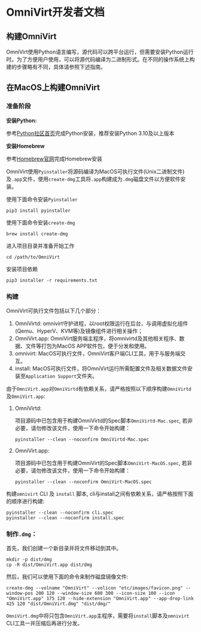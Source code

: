 # OmniVirt开发者文档

## 构建OmniVirt

OmniVirt使用Python语言编写，源代码可以跨平台运行，但需要安装Python运行时。为了方便用户使用，可以将源代码编译为二进制形式。在不同的操作系统上构建的步骤略有不同，具体请参照下述指南。

## 在MacOS上构建OmniVirt

### 准备阶段

**安装Python:**

参考[Python社区首页][1]完成Python安装，推荐安装Python 3.10及以上版本

**安装Homebrew**

参考[Homebrew官网][2]完成Homebrew安装

OmniVirt使用`Pyinstaller`将源码编译为MacOS可执行文件(Unix二进制文件)及`.app`文件，使用`create-dmg`工具将`.app`构建成为`.dmg`磁盘文件以方便软件安装。

使用下面命令安装`Pyinstaller`

``` Shell
pip3 install pyinstaller
```

使用下面命令安装`create-dmg`

``` Shell
brew install create-dmg
```

进入项目目录并准备开始工作

``` Shell
cd /path/to/OmniVirt
```

安装项目依赖

``` Shell
pip3 installer -r requirements.txt
```

### 构建

OmniVirt可执行文件包括以下几个部分：

1. OmniVirtd: omnivirt守护进程，以root权限运行在后台，与调用虚拟化组件(Qemu、HyperV、KVM等)及镜像组件进行相关操作；
2. OmniVirt.app: OmniVirt服务端主程序，将omnivirtd及其他相关程序、数据、文件等打包为MacOS APP软件包，便于分发和使用。
3. omnivirt: MacOS可执行文件，OmniVirt客户端CLI工具，用于与服务端交互。
4. install: MacOS可执行文件，将OmniVirt运行所需配置文件及相关数据文件安装至`Application Support`文件夹。

由于`OmniVirt.app`对`OmniVirtd`有依赖关系，请严格按照以下顺序构建`OmniVirtd`及`OmniVirt.app`:

1. OmniVirtd:

    项目源码中已包含用于构建OmniVirtd的Spec脚本`OmniVirtd-Mac.spec`, 若非必要，请勿修改该文件，使用一下命令开始构建：
    ``` Shell
    pyinstaller --clean --noconfirm OmniVirtd-Mac.spec
    ```

2. OmniVirt.app:

    项目源码中已包含用于构建OmniVirt的Spec脚本`OmniVirt-MacOS.spec`, 若非必要，请勿修改该文件，使用一下命令开始构建：
    ``` Shell
    pyinstaller --clean --noconfirm OmniVirt-MacOS.spec
    ```

构建`omnivirt` CLI 及 `install` 脚本, cli与install之间有依赖关系，请严格按照下面的顺序进行构建:

``` Shell
pyinstaller --clean --noconfirm cli.spec
pyinstaller --clean --noconfirm install.spec
```

### 制作`.dmg`：

首先，我们创建一个新目录并将文件移动到其中。
``` Shell
mkdir -p dist/dmg
cp -R dist/OmniVirt.app dist/dmg
```

然后，我们可以使用下面的命令来制作磁盘镜像文件:
``` Shell
create-dmg --volname "OmniVirt" --volicon "etc/images/favicon.png" --window-pos 200 120 --window-size 600 300 --icon-size 100 --icon "OmniVirt.app" 175 120 --hide-extension "OmniVirt.app" --app-drop-link 425 120 "dist/OmniVirt.dmg" "dist/dmg/"
```

`OmniVirt.dmg`中将只包含`OmniVirt.app`主程序，需要将`install`脚本及`omnivirt` CLI工具一并压缩后再进行分发。

[1]: https://www.python.org/
[2]: https://brew.sh/
